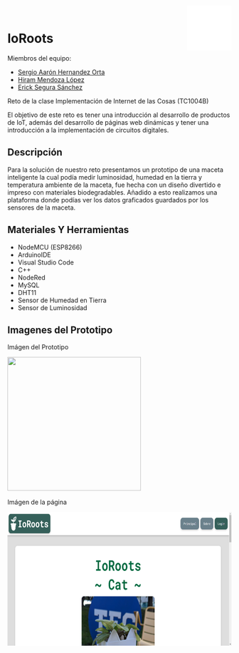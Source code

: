 <img align='right' src='https://github.com/ErickinSegura/tercer-semestre/blob/master/Internet%20de%20las%20Cosas/Reto/src/image.png' width="100px"  height='100px'>

<br>

# IoRoots

Miembros del equipo:

- [Sergio Aarón Hernandez Orta](https://github.com/DarkFireM9)
- [Hiram Mendoza López](https://github.com/Hiram10tec)
- [Erick Segura Sánchez](https://github.com/ErickinSegura)

Reto de la clase Implementación de Internet de las Cosas (TC1004B)

El objetivo de este reto es tener una introducción al desarrollo de productos de IoT, además del desarrollo de páginas web dinámicas y tener una introducción a la implementación de circuitos digitales.

## Descripción

Para la solución de nuestro reto presentamos un prototipo de una maceta inteligente la cual podía medir luminosidad, humedad en la tierra y temperatura ambiente de la maceta, fue hecha con un diseño divertido e impreso con materiales biodegradables. Añadido a esto realizamos una plataforma donde podías ver los datos graficados guardados por los sensores de la maceta.

## Materiales Y Herramientas

- NodeMCU (ESP8266)
- ArduinoIDE
- Visual Studio Code
- C++
- NodeRed
- MySQL
- DHT11
- Sensor de Humedad en Tierra
- Sensor de Luminosidad

## Imagenes del Prototipo

Imágen del Prototipo

<img src='https://github.com/ErickinSegura/tercer-semestre/blob/master/Internet%20de%20las%20Cosas/Reto/src/proto.png' width="300px"  height='300px'>

Imágen de la página

<img src='https://github.com/ErickinSegura/tercer-semestre/blob/master/Internet%20de%20las%20Cosas/Reto/src/web.png' width="600px"  height='300px'>
